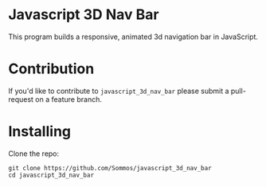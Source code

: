 # Javascript 3D Nav Bar

This program builds a responsive, animated 3d navigation bar in JavaScript.

# Contribution 

If you'd like to contribute to `javascript_3d_nav_bar` please submit a pull-request on a feature branch.

# Installing

Clone the repo:

    git clone https://github.com/Sommos/javascript_3d_nav_bar
    cd javascript_3d_nav_bar
